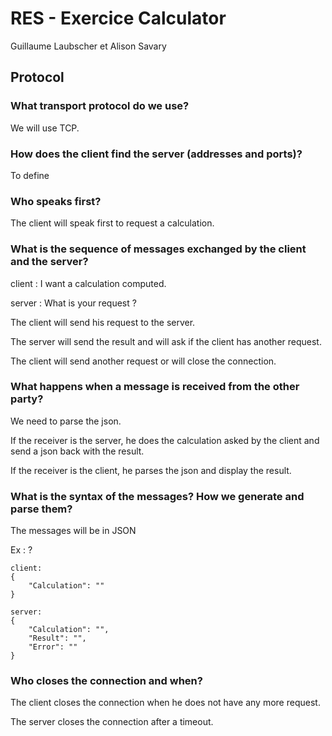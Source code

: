# RES - Exercice Calculator
Guillaume Laubscher et Alison Savary

## Protocol
### What transport protocol do we use?
We will use TCP.

### How does the client find the server (addresses and ports)?
To define
### Who speaks first?
The client will speak first to request a calculation.

### What is the sequence of messages exchanged by the client and the server?
client : I want a calculation computed.

server : What is your request ?

The client will send his request to the server.
 
The server will send the result and will ask if the client has another request.
 
The client will send another request or will close the connection.


### What happens when a message is received from the other party?
We need to parse the json.

If the receiver is the server, he does the calculation asked by the client and send a json back with the result.

If the receiver is the client, he parses the json and display the result.

### What is the syntax of the messages? How we generate and parse them?
The messages will be in JSON

Ex : ? 
```
client:
{
	"Calculation": ""
}

server:
{
	"Calculation": "",
	"Result": "",
	"Error": ""
}
``` 
### Who closes the connection and when?
The client closes the connection when he does not have any more request.

The server closes the connection after a timeout.